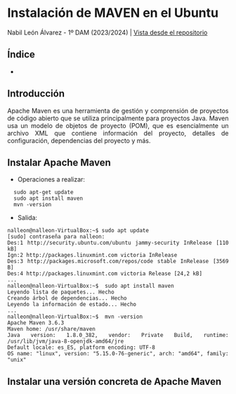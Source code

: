 <div align="justify">

# Instalación de MAVEN en el Ubuntu
Nabil León Álvarez - 1º DAM (2023/2024) | 
[Vista desde el repositorio](https://github.com/nalleon/ets/tree/main/Unidad-1)

## Índice
- 

## Introducción
Apache Maven es una herramienta de gestión y comprensión de proyectos de código abierto que se utiliza principalmente para proyectos Java. Maven usa un modelo de objetos de proyecto (POM), que es esencialmente un archivo XML que contiene información del proyecto, detalles de configuración, dependencias del proyecto y más.

## Instalar Apache Maven

- Operaciones a realizar:
```
  sudo apt-get update
  sudo apt install maven
  mvn -version
```
- Salida:
```
nalleon@nalleon-VirtualBox:~$ sudo apt update
[sudo] contraseña para nalleon:                       
Des:1 http://security.ubuntu.com/ubuntu jammy-security InRelease [110 kB]
Ign:2 http://packages.linuxmint.com victoria InRelease                         
Des:3 http://packages.microsoft.com/repos/code stable InRelease [3569 B]       
Des:4 http://packages.linuxmint.com victoria Release [24,2 kB]          
...
nalleon@nalleon-VirtualBox:~$  sudo apt install maven
Leyendo lista de paquetes... Hecho
Creando árbol de dependencias... Hecho
Leyendo la información de estado... Hecho
...
nalleon@nalleon-VirtualBox:~$  mvn -version
Apache Maven 3.6.3
Maven home: /usr/share/maven
Java version: 1.8.0_382, vendor: Private Build, runtime: /usr/lib/jvm/java-8-openjdk-amd64/jre
Default locale: es_ES, platform encoding: UTF-8
OS name: "linux", version: "5.15.0-76-generic", arch: "amd64", family: "unix"
```
##  Instalar una versión concreta de Apache Maven